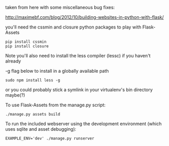 taken from here with some miscellaneous bug fixes:

http://maximebf.com/blog/2012/10/building-websites-in-python-with-flask/

you'll need the cssmin and closure python packages to play with Flask-Assets

```
pip install cssmin 
pip install closure
```


Note you'll also need to install the less compiler (lessc) if you haven't already

-g flag below to install in a globally available path

```
sudo npm install less -g
```

or you could probably stick a symlink in your virtualenv's bin directory maybe(?)

To use Flask-Assets from the manage.py script:

```
./manage.py assets build
```

To run the included webserver using the development environment (which uses sqlite and asset debugging):

```
EXAMPLE_ENV='dev' ./manage.py runserver
```
